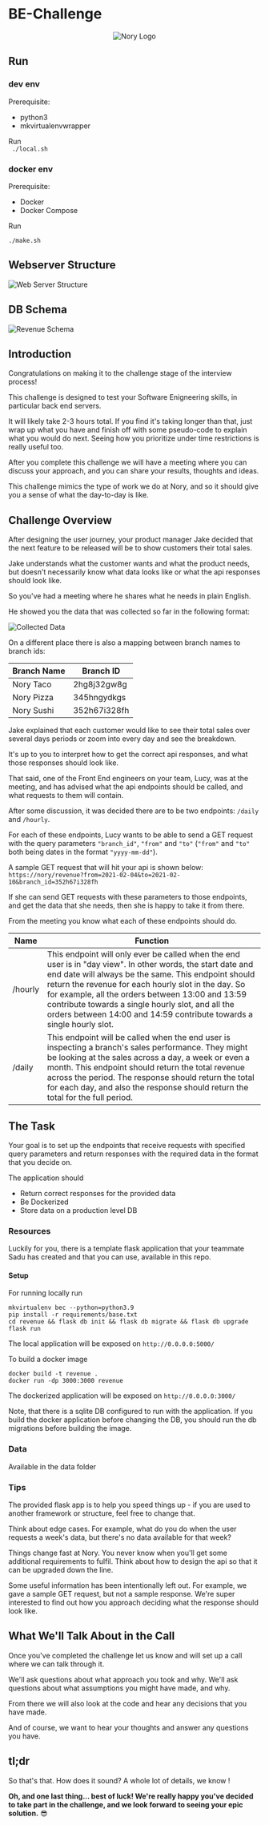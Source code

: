 # BE-Challenge
<p align="center">
    <img alt="Nory Logo"
        src="https://nory.ai/static/media/n-logo.34190c70.svg"
    />
</p>

## Run
### dev env
Prerequisite: 
 - python3
 - mkvirtualenvwrapper

Run  
`` ./local.sh``

### docker env
Prerequisite: 
  - Docker
  - Docker Compose 

Run

``./make.sh``


## Webserver Structure

<p align="left">
    <img alt="Web Server Structure"
        src="Dataflows.jpg"
    />
</p>


## DB Schema

<p align="left">
    <img alt="Revenue Schema"
        src="revenue-schema.png"
    />
</p>

## Introduction ## 

Congratulations on making it to the challenge stage of the interview process! 

This challenge is designed to test your Software Enigneering skills, in particular back end servers. 

It will likely take 2-3 hours total.  If you find it's taking longer than that, just wrap up what you have and finish off with some pseudo-code to explain what you would do next. Seeing how you prioritize under time restrictions is really useful too.

After you complete this challenge we will have a meeting where you can discuss your approach, and you can share your results, thoughts and ideas. 

This challenge mimics the type of work we do at Nory, and so it should give you a sense of what the day-to-day is like.

## **Challenge Overview**

After designing the user journey, your product manager Jake decided that the next feature to be released will be to show customers their total sales.

Jake understands what the customer wants and what the product needs, but doesn't necessarily know what data looks like or what the api responses should look like. 

So you've had a meeting where he shares what he needs in plain English. 

He showed you the data that was collected so far in the following format:

<p align="left">
    <img alt="Collected Data"
        src="data_sample.svg"
    />
</p>

On a different place there is also a mapping between branch names to branch ids:

Branch Name | Branch ID 
--- | --- |
| Nory Taco |	2hg8j32gw8g |
| Nory Pizza | 345hngydkgs |
| Nory Sushi |	352h67i328fh |


Jake explained that each customer would like to see their total sales over several days periods or zoom into every day and see the breakdown. 

It's up to you to interpret how to get the correct api responses, and what those responses should look like.

That said, one of the Front End engineers on your team, Lucy, was at the meeting, and has advised what the api endpoints should be called, and what requests to them will contain. 

After some discussion, it was decided there are to be two endpoints: `/daily` and `/hourly`.

For each of these endpoints, Lucy wants to be able to send a GET request with the query parameters `"branch_id"`, `"from"` and `"to"` (`"from"` and `"to"` both being dates in the format `"yyyy-mm-dd"`). 

A sample GET request that will hit your api is shown below:
`https://nory/revenue?from=2021-02-04&to=2021-02-10&branch_id=352h67i328fh`

If she can send GET requests with these parameters to those endpoints, and get the data that she needs, then she is happy to take it from there.

From the meeting you know what each of these endpoints should do.

Name | Function 
--- | --- |
| /hourly | This endpoint will only ever be called when the end user is in "day view". In other words, the start date and end date will always be the same. This endpoint should return the revenue for each hourly slot in the day. So for example, all the orders between 13:00 and 13:59 contribute towards a single hourly slot, and all the orders between 14:00 and 14:59 contribute towards a single hourly slot. ||
| /daily | This endpoint will be called when the end user is inspecting a branch's sales performance. They might be looking at the sales across a day, a week or even a month. This endpoint should return the total revenue across the period. The response should return the total for each day, and also the response should return the total for the full period.||

## The Task
Your goal is to set up the endpoints that receive requests with specified query parameters and return responses with the required data in the format that you decide on.

The application should 
* Return correct responses for the provided data 
* Be Dockerized 
* Store data on a production level DB 

### Resources

Luckily for you, there is a template flask application that your teammate Sadu has created and that you can use, available in this repo. 

#### Setup 
For running locally run
```shell
mkvirtualenv bec --python=python3.9
pip install -r requirements/base.txt
cd revenue && flask db init && flask db migrate && flask db upgrade
flask run
```
The local application will be exposed on `http://0.0.0.0:5000/`


To build a docker image
```shell
docker build -t revenue .
docker run -dp 3000:3000 revenue
```

The dockerized application will be exposed on `http://0.0.0.0:3000/`

Note, that there is a sqlite DB configured to run with the application. If you build the docker application before changing the DB, you should run the db migrations before building the image. 

### Data
Available in the data folder

### Tips 

The provided flask app is to help you speed things up - if you are used to another framework or structure, feel free to change that. 

Think about edge cases. For example, what do you do when the user requests a week's data, but there's no data available for that week?

Things change fast at Nory. You never know when you'll get some additional requirements to fulfil. Think about how to design the api so that it can be upgraded down the line.

Some useful information has been intentionally left out. For example, we gave a sample GET request, but not a sample response. We're super interested to find out how you approach deciding what the response should look like.



## **What We'll Talk About in the Call**

Once you've completed the challenge let us know and will set up a call where we can talk through it. 

We'll ask questions about what approach you took and why. We'll ask questions about what assumptions you might have made, and why.

From there we will also look at the code and hear any decisions that you have made.  

And of course, we want to hear your thoughts and answer any questions you have.

## tl;dr

So that's that. How does it sound? A whole lot of details, we know !

**Oh, and one last thing... best of luck! We're really happy you've decided to take part in the challenge, and we look forward to seeing your epic solution.** 😎




